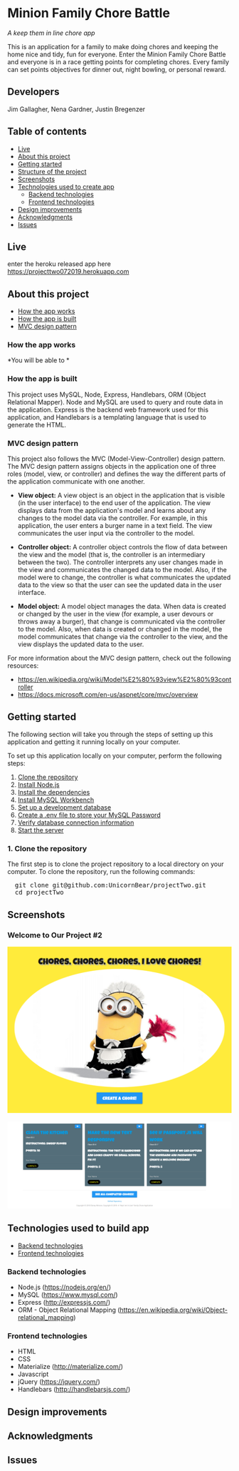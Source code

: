 # Minion Family Chore Battle
*A keep them in line chore app*

This is an application for a family to make doing chores and keeping the home nice and tidy, fun for everyone.  Enter the Minion Family Chore Battle and everyone is in a race getting points for completing chores.  Every family can set points objectives for dinner out, night bowling, or personal reward.   

## Developers
 Jim Gallagher, Nena Gardner, Justin Bregenzer

## Table of contents
  * [Live](#live)
  * [About this project](#about-this-project)
  * [Getting started](#getting-started)
  * [Structure of the project](#structure-of-project)
  * [Screenshots](#screenshots)
  * [Technologies used to create app](#technologies-used)
  	* [Backend technologies](#Backend)
  	* [Frontend technologies](#Frontend)
  * [Design improvements](#design-improvements)
  * [Acknowledgments](#Acknowledgments)
  * [Issues](#Issues)

## <a name="live"></a>Live
   enter the heroku released app here https://projecttwo072019.herokuapp.com

## <a name="about-this-project"></a> About this project

  * [How the app works](#how-app-works)
  * [How the app is built](#how-the-app-is-built)
  * [MVC design pattern](#about-mvc)
 
### <a name="how-app-works"></a> How the app works
*You will be able to *

### <a name="how-the-app-is-built"></a> How the app is built
This project uses MySQL, Node, Express, Handlebars, ORM (Object Relational Mapper). Node and MySQL are used to query and route data in the application. Express is the backend web framework used for this application, and Handlebars is a templating language that is used to generate the HTML.

### <a name="about-mvc"></a> MVC design pattern
This project also follows the MVC (Model-View-Controller) design pattern. The MVC design pattern assigns objects in the application one of three roles (model, view, or controller) and defines the way the different parts of the application communicate with one another.

  * <b>View object:</b>
  A view object is an object in the application that is visible (in the user interface) to the end user of the application. The view displays data from the application's model and learns about any changes to the model data via the controller. For example, in this application, the user enters a burger name in a text field. The view communicates the user input via the controller to the model.

  * <b>Controller object:</b>
  A controller object controls the flow of data between the view and the model (that is, the controller is an intermediary between the two). The controller interprets any user changes made in the view and communicates the changed data to the model. Also, if the model were to change, the controller is what communicates the updated data to the view so that the user can see the updated data in the user interface.

  * <b>Model object:</b>
  A model object manages the data. When data is created or changed by the user in the view (for example, a user devours or throws away a burger), that change is communicated via the controller to the model. Also, when data is created or changed in the model, the model communicates that change via the controller to the view, and the view displays the updated data to the user.

For more information about the MVC design pattern, check out the following resources:
  * https://en.wikipedia.org/wiki/Model%E2%80%93view%E2%80%93controller
  * https://docs.microsoft.com/en-us/aspnet/core/mvc/overview

## <a name="getting-started"></a> Getting started
The following section will take you through the steps of setting up this application and getting it running locally on your computer.

To set up this application locally on your computer, perform the following steps:
  1. [Clone the repository](#clone-repository)
  2. [Install Node.js](#install-node)
  3. [Install the dependencies](#dependencies)
  4. [Install MySQL Workbench](#install-mysql)
  5. [Set up a development database](#database-setup)
  6. [Create a .env file to store your MySQL Password](#create-env)
  7. [Verify database connection information](#db-connect)
  8. [Start the server](#start-server)

### <a name="clone-repository"></a> 1. Clone the repository
The first step is to clone the project repository to a local directory on your computer. To clone the repository, run the following commands:
<pre>
  git clone git@github.com:UnicornBear/projectTwo.git
  cd projectTwo
</pre>

## <a name="screenshots"></a> Screenshots

### Welcome to Our Project #2
<img src="https://github.com/UnicornBear/projectTwo/blob/master/public/images/readMe_One.PNG?raw=true">
<br>
<br>
<img src="https://github.com/UnicornBear/projectTwo/blob/master/public/images/readMe_Two.PNG?raw=true">


## <a name="technologies-used"></a> Technologies used to build app
* [Backend technologies](#Backend)
* [Frontend technologies](#Frontend)

### <a name ="Backend"></a> Backend technologies
* Node.js (https://nodejs.org/en/)
* MySQL (https://www.mysql.com/)
* Express (http://expressjs.com/)
* ORM - Object Relational Mapping (https://en.wikipedia.org/wiki/Object-relational_mapping)

### <a name="Frontend"></a> Frontend technologies
* HTML
* CSS
* Materialize (http://materialize.com/)
* Javascript
* jQuery (https://jquery.com/)
* Handlebars (http://handlebarsjs.com/)


## <a name="design-improvements"></a> Design improvements


## <a name="Acknowledgments"></a> Acknowledgments 


## <a name ="Issues"></a> Issues
